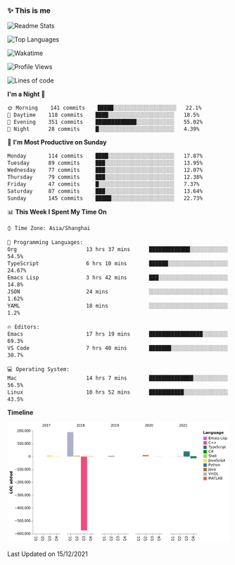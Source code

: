 <!--

**icyzeroice/icyzeroice** is a ✨ _special_ ✨ repository because its `README.md` (this file) appears on your GitHub profile.

Here are some ideas to get you started:

- 🔭 I’m currently working on ...
- 🌱 I’m currently learning ...
- 👯 I’m looking to collaborate on ...
- 🤔 I’m looking for help with ...
- 💬 Ask me about ...
- 📫 How to reach me: ...
- 😄 Pronouns: ...
- ⚡ Fun fact: ...

-->

### ✨ This is me

![Readme Stats](https://github-readme-stats.vercel.app/api?username=icyzeroice)

![Top Languages](https://github-readme-stats.vercel.app/api/top-langs/?username=icyzeroice&exclude_repo=scutie2015-digimon&layout=compact&langs_count=5)

![Wakatime](https://github-readme-stats.vercel.app/api/wakatime?username=icyzeroice)

<!--START_SECTION:waka-->
![Profile Views](http://img.shields.io/badge/Profile%20Views-1-blue)

![Lines of code](https://img.shields.io/badge/From%20Hello%20World%20I%27ve%20Written--318%20Thousand%20lines%20of%20code-blue)

**I'm a Night 🦉** 

```text
🌞 Morning    141 commits    █████░░░░░░░░░░░░░░░░░░░░   22.1% 
🌆 Daytime    118 commits    ████░░░░░░░░░░░░░░░░░░░░░   18.5% 
🌃 Evening    351 commits    █████████████░░░░░░░░░░░░   55.02% 
🌙 Night      28 commits     █░░░░░░░░░░░░░░░░░░░░░░░░   4.39%

```
📅 **I'm Most Productive on Sunday** 

```text
Monday       114 commits    ████░░░░░░░░░░░░░░░░░░░░░   17.87% 
Tuesday      89 commits     ███░░░░░░░░░░░░░░░░░░░░░░   13.95% 
Wednesday    77 commits     ███░░░░░░░░░░░░░░░░░░░░░░   12.07% 
Thursday     79 commits     ███░░░░░░░░░░░░░░░░░░░░░░   12.38% 
Friday       47 commits     █░░░░░░░░░░░░░░░░░░░░░░░░   7.37% 
Saturday     87 commits     ███░░░░░░░░░░░░░░░░░░░░░░   13.64% 
Sunday       145 commits    █████░░░░░░░░░░░░░░░░░░░░   22.73%

```


📊 **This Week I Spent My Time On** 

```text
⌚︎ Time Zone: Asia/Shanghai

💬 Programming Languages: 
Org                      13 hrs 37 mins      █████████████░░░░░░░░░░░░   54.5% 
TypeScript               6 hrs 10 mins       ██████░░░░░░░░░░░░░░░░░░░   24.67% 
Emacs Lisp               3 hrs 42 mins       ███░░░░░░░░░░░░░░░░░░░░░░   14.8% 
JSON                     24 mins             ░░░░░░░░░░░░░░░░░░░░░░░░░   1.62% 
YAML                     18 mins             ░░░░░░░░░░░░░░░░░░░░░░░░░   1.2%

🔥 Editors: 
Emacs                    17 hrs 19 mins      █████████████████░░░░░░░░   69.3% 
VS Code                  7 hrs 40 mins       ███████░░░░░░░░░░░░░░░░░░   30.7%

💻 Operating System: 
Mac                      14 hrs 7 mins       ██████████████░░░░░░░░░░░   56.5% 
Linux                    10 hrs 52 mins      ███████████░░░░░░░░░░░░░░   43.5%

```

**Timeline**

![Chart not found](https://raw.githubusercontent.com/icyzeroice/icyzeroice/main/charts/bar_graph.png) 


 Last Updated on 15/12/2021
<!--END_SECTION:waka-->

<!--

### Related
- https://github.com/abhisheknaiidu/awesome-github-profile-readme
- https://github.com/coderjojo/creative-profile-readme
- https://github.com/elangosundar/awesome-README-templates
- https://github.com/durgeshsamariya/awesome-github-profile-readme-templates
- https://github.com/anmol098/waka-readme-stats

-->
